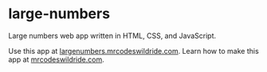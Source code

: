 # large-numbers

Large numbers web app written in HTML, CSS, and JavaScript.

Use this app at [largenumbers.mrcodeswildride.com](https://largenumbers.mrcodeswildride.com/).
Learn how to make this app at [mrcodeswildride.com](https://www.mrcodeswildride.com/).